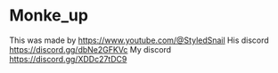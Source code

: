 # Monke_up
This was made by https://www.youtube.com/@StyledSnail
His discord https://discord.gg/dbNe2GFKVc
My discord https://discord.gg/XDDc27tDC9
